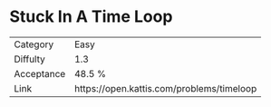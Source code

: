 # Stuck In A Time Loop

<table>
    <tr>
        <td>Category</td>
        <td>Easy</td>
    </tr>
    <tr>
        <td>Diffulty</td>
        <td>1.3</td>
    </tr>
    <tr>
        <td>Acceptance</td>
        <td>48.5 %</td>
    </tr>
    <tr>
        <td>Link</td>
        <td>https://open.kattis.com/problems/timeloop</td>
    </tr>
</table>